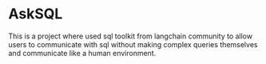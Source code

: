 # AskSQL
This is a project where  used sql toolkit from langchain community to allow users to communicate with sql without making complex queries themselves and communicate like a human environment.
